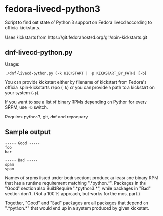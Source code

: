 fedora-livecd-python3
=====================

Script to find out state of Python 3 support on Fedora livecd according to official kickstarts.

Uses kickstarts from https://git.fedorahosted.org/git/spin-kickstarts.git

dnf-livecd-python.py
--------------------

Usage:

```
./dnf-livecd-python.py (-k KICKSTART | -p KICKSTART_BY_PATH) [-b]
```

You can provide kickstart either by filename of kickstart from Fedora's official spin-kickstarts
repo (`-k`) or you can provide a path to a kickstart on your system (`-p`).

If you want to see a list of binary RPMs depending on Python for every SRPM, use `-b` switch.

Requires python3, git, dnf  and repoquery.

Sample output
-------------

```
----- Good -----
foo
bar

----- Bad -----
spam
spam
```

Names of srpms listed under both sections produce at least one binary RPM that has a runtime
requirement matching ".\*python.\*". Packages in the "Good" section also BuildRequire
".\*python3.\*", while packages in "Bad" section don't.
(Not a 100 % approach, but works for the most part.)

Together, "Good" and "Bad" packages are all packages that depend on ".\*python.\*" that
would end up in a system produced by given kickstart.
